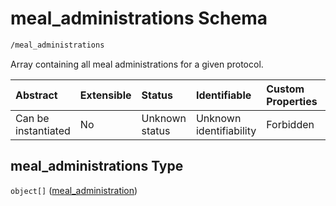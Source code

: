 # meal\_administrations Schema

```txt
/meal_administrations
```

Array containing all meal administrations for a given protocol.

| Abstract            | Extensible | Status         | Identifiable            | Custom Properties | Additional Properties | Access Restrictions | Defined In                                                                                             |
| :------------------ | :--------- | :------------- | :---------------------- | :---------------- | :-------------------- | :------------------ | :----------------------------------------------------------------------------------------------------- |
| Can be instantiated | No         | Unknown status | Unknown identifiability | Forbidden         | Allowed               | none                | [meal\_administrations.schema.json](../../out/meal_administrations.schema.json "open original schema") |

## meal\_administrations Type

`object[]` ([meal\_administration](meal_administrations-meal_administration.md))
